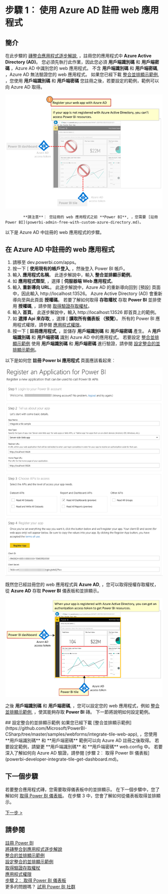 <properties
   pageTitle="向 Azure AD 註冊 web 應用程式"
   description="向 Azure AD 註冊 web 應用程式"
   services="powerbi"
   documentationCenter=""
   authors="guyinacube"
   manager="mblythe"
   backup=""
   editor=""
   tags=""
   qualityFocus="monitoring"
   qualityDate=""/>

<tags
   ms.service="powerbi"
   ms.devlang="NA"
   ms.topic="get-started-article"
   ms.tgt_pltfrm="NA"
   ms.workload="powerbi"
   ms.date="08/23/2016"
   ms.author="asaxton"/>

# 步驟 1︰ 使用 Azure AD 註冊 web 應用程式

## 簡介

在此步驟的 [磚整合應用程式逐步解說](powerbi-developer-integrate-tile.md), ，註冊您的應用程式中 **Azure Active Directory (AD)**。 您必須先執行此作業，因此您必須 **用戶端識別碼** 和 **用戶端密碼** ，Azure AD 中識別您的 web 應用程式。 不含 **用戶端識別碼** 和 **用戶端密碼**, ，Azure AD 無法驗證您的 web 應用程式。 如果您已經下載 [整合並排顯示範例](https://github.com/Microsoft/PowerBI-CSharp/tree/master/samples/webforms/integrate-tile-web-app), ，您使用 **用戶端識別碼** 和 **用戶端密碼** 您註冊之後，若要設定的範例，範例可以向 Azure AD 取得。

![](media\powerbi-developer-integrate-tile\integrate-tile-step1a.png)

>
            **請注意**︰ 您註冊的 web 應用程式之前 **Power BI**, ，您需要 [註冊 Power BI](powerbi-admin-free-with-custom-azure-directory.md)。

以下是 Azure AD 中註冊的 web 應用程式的步驟。

## 在 Azure AD 中註冊的 web 應用程式

1. 請移至 dev.powerbi.com/apps。
2. 按一下 [ **使用現有的帳戶登入**, ，然後登入 Power BI 帳戶。
3. 輸入 **應用程式名稱**。 此逐步解說中，輸入 **整合並排顯示範例**。
4. 如 **應用程式類型**, ，選擇 [ **伺服器端 Web 應用程式**。
5. 輸入 **重新導向 URL**。 此逐步解說中，Azure AD 的重新導向回到 [預設] 頁面中，因此輸入 http://localhost:13526。 Azure Active Directory (AD) 會重新導向至與此頁面 **授權碼**。 若要了解如何取得 **存取權杖** 存取 **Power BI** 並排使用 **授權碼**, ，請參閱 [取得驗證存取權杖](powerbi-developer-integrate-tile-get-dashboard.md#get-token)。
6. 輸入 **首頁**。 此逐步解說中，輸入 http://localhost:13526 即首頁上的範例。
7. 如 **選擇 Api 來存取**, ，選擇 [ **讀取所有儀表板 （預覽）**。 所有的 Power BI 應用程式權限，請參閱 [應用程式權限](powerbi-developer-power-bi-permissions.md)。
7. 按一下 [ **註冊應用程式**, ，並儲存 **用戶端識別碼** 和 **用戶端密碼** 產生。 A **用戶端識別碼** 和 **用戶端密碼** 識別 Azure AD 中的應用程式。 若要設定 [整合並排顯示範例](https://github.com/Microsoft/PowerBI-CSharp/tree/master/samples/webforms/integrate-tile-web-app) 使用 **用戶端識別碼** 和 **用戶端密碼** 進行驗證，請參閱 [設定整合的並排顯示範例](powerbi-developer-integrate-tile-register.md#configure-sample)。

以下是如何您 **註冊 Power bi 應用程式** 頁面應該看起來︰

![](media\powerbi-developer-integrate-tile\register-app.png)

既然您已經註冊您的 web 應用程式與 **Azure AD**, ，您可以取得授權存取權杖，從 **Azure AD** 存取 **Power BI** 儀表板和並排顯示。

![](media\powerbi-developer-integrate-tile\integrate-tile-step1b.png)

之後 **用戶端識別碼** 和 **用戶端密碼**, ，您可以設定您的 web 應用程式，例如 [整合並排顯示範例](https://github.com/Microsoft/PowerBI-CSharp/tree/master/samples/webforms/integrate-tile-web-app), ，使其能夠存取 **Power BI** 磚。 下一節將說明如何設定範例。

<a name="configure-sample"/>
## 設定整合的並排顯示範例
如果您已經下載 [整合並排顯示範例](https://github.com/Microsoft/PowerBI-CSharp/tree/master/samples/webforms/integrate-tile-web-app), ，您使用 **用戶端識別碼** 和 **用戶端密碼** 範例可以向 Azure AD 註冊之後取得。 若要設定範例，請變更 **用戶端識別碼** 和 **用戶端密碼** web.config 中。 若要深入了解如何向 Azure AD 驗證，請參閱 [步驟 2︰ 取得 Power BI 儀表板](powerbi-developer-integrate-tile-get-dashboard.md)。

## 下一個步驟

若要整合應用程式磚，您需要取得儀表板中的並排顯示。 在下一個步驟中，您了解如何 [取得 Power BI 儀表板](powerbi-developer-integrate-tile-get-dashboard.md)。 在步驟 3 中，您會了解如何從儀表板取得並排顯示。

[下一步 >](powerbi-developer-integrate-tile-get-dashboard.md)

## 請參閱

[註冊 Power BI](powerbi-admin-free-with-custom-azure-directory.md)  
[將磚整合到應用程式逐步解說](powerbi-developer-integrate-tile.md)  
[整合的並排顯示範例](https://github.com/Microsoft/PowerBI-CSharp/tree/master/samples/webforms/integrate-tile-web-app)  
[設定整合的並排顯示範例](powerbi-developer-integrate-tile-register.md#configure-sample)  
[取得驗證存取權杖](powerbi-developer-integrate-tile-get-dashboard.md#get-token)  
[應用程式權限](powerbi-developer-power-bi-permissions.md)  
[步驟 2︰ 取得 Power BI 儀表板](powerbi-developer-integrate-tile-get-dashboard.md)  
更多的問題嗎？ [試用 Power BI 社群](http://community.powerbi.com/)